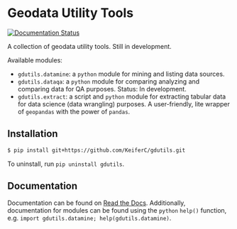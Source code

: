 # Geodata Utility Tools
[![Documentation Status](https://readthedocs.org/projects/gdutils/badge/?version=latest)](https://gdutils.readthedocs.io/en/latest/?badge=latest)

A collection of geodata utility tools. Still in development.

Available modules:

- `gdutils.datamine`: a `python` module for mining and listing data sources.
- `gdutils.dataqa`: a `python` module for comparing analyzing and comparing 
   data for QA purposes. Status: In development.
- `gdutils.extract`: a script and `python` module for extracting tabular 
   data for data science (data wrangling) purposes. A user-friendly, lite 
   wrapper of `geopandas` with the power of `pandas`.

## Installation
```bash
$ pip install git+https://github.com/KeiferC/gdutils.git
```

To uninstall, run `pip uninstall gdutils`.

## Documentation
Documentation can be found on [Read the Docs](https://gdutils.readthedocs.io/).
Additionally, documentation for modules can be found using the `python` 
`help()` function, e.g. `import gdutils.datamine; help(gdutils.datamine)`.



